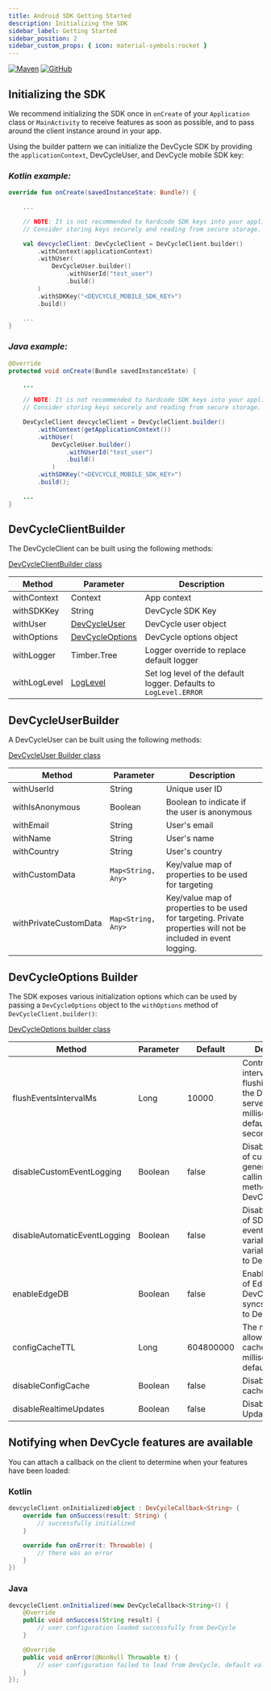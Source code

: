 ```yaml
---
title: Android SDK Getting Started
description: Initializing the SDK
sidebar_label: Getting Started
sidebar_position: 2
sidebar_custom_props: { icon: material-symbols:rocket }
---
```


[![Maven](https://badgen.net/maven/v/maven-central/com.devcycle/android-client-sdk)](https://search.maven.org/artifact/com.devcycle/android-client-sdk)
[![GitHub](https://img.shields.io/github/stars/devcyclehq/android-client-sdk.svg?style=social&label=Star&maxAge=2592000)](https://github.com/DevCycleHQ/android-client-sdk)

## Initializing the SDK

We recommend initializing the SDK once in `onCreate` of your `Application` class or `MainActivity` to receive features
as soon as possible, and to pass around the client instance around in your app.

Using the builder pattern we can initialize the DevCycle SDK by providing the `applicationContext`, DevCycleUser, and
DevCycle mobile SDK key:

### _Kotlin example:_

```kotlin
override fun onCreate(savedInstanceState: Bundle?) {

    ...

    // NOTE: It is not recommended to hardcode SDK keys into your application.
    // Consider storing keys securely and reading from secure storage.

    val devcycleClient: DevCycleClient = DevCycleClient.builder()
        .withContext(applicationContext)
        .withUser(
            DevCycleUser.builder()
                .withUserId("test_user")
                .build()
        )
        .withSDKKey("<DEVCYCLE_MOBILE_SDK_KEY>")
        .build()

    ...
}
```

### _Java example:_

```java
@Override
protected void onCreate(Bundle savedInstanceState) {

    ...

    // NOTE: It is not recommended to hardcode SDK keys into your application.
    // Consider storing keys securely and reading from secure storage.

    DevCycleClient devcycleClient = DevCycleClient.builder()
        .withContext(getApplicationContext())
        .withUser(
            DevCycleUser.builder()
                .withUserId("test_user")
                .build()
            )
        .withSDKKey("<DEVCYCLE_MOBILE_SDK_KEY>")
        .build();

    ...
}
```

## DevCycleClientBuilder

The DevCycleClient can be built using the following methods:

[DevCycleClientBuilder class](https://github.com/DevCycleHQ/android-client-sdk/blob/main/android-client-sdk/src/main/java/com/devcycle/sdk/android/api/DevCycleClient.kt#L545)

| Method       | Parameter                                                                                                                                                         | Description                                                       |
| ------------ | ----------------------------------------------------------------------------------------------------------------------------------------------------------------- | ----------------------------------------------------------------- |
| withContext  | Context                                                                                                                                                           | App context                                                       |
| withSDKKey   | String                                                                                                                                                            | DevCycle SDK Key                                                  |
| withUser     | [DevCycleUser](https://github.com/DevCycleHQ/android-client-sdk/blob/main/android-client-sdk/src/main/java/com/devcycle/sdk/android/model/DevCycleUser.kt#L6)     | DevCycle user object                                              |
| withOptions  | [DevCycleOptions](https://github.com/DevCycleHQ/android-client-sdk/blob/main/android-client-sdk/src/main/java/com/devcycle/sdk/android/api/DevCycleOptions.kt#L3) | DevCycle options object                                           |
| withLogger   | Timber.Tree                                                                                                                                                       | Logger override to replace default logger                         |
| withLogLevel | [LogLevel](https://github.com/DevCycleHQ/android-client-sdk/blob/main/android-client-sdk/src/main/java/com/devcycle/sdk/android/util/LogLevel.kt#L5)              | Set log level of the default logger. Defaults to `LogLevel.ERROR` |

## DevCycleUserBuilder

A DevCycleUser can be built using the following methods:

[DevCycleUser Builder class](https://github.com/DevCycleHQ/android-client-sdk/blob/main/android-client-sdk/src/main/java/com/devcycle/sdk/android/model/DevCycleUser.kt#L15)

| Method                | Parameter          | Description                                                                                                     |
| --------------------- | ------------------ | --------------------------------------------------------------------------------------------------------------- |
| withUserId            | String             | Unique user ID                                                                                                  |
| withIsAnonymous       | Boolean            | Boolean to indicate if the user is anonymous                                                                    |
| withEmail             | String             | User's email                                                                                                    |
| withName              | String             | User's name                                                                                                     |
| withCountry           | String             | User's country                                                                                                  |
| withCustomData        | `Map<String, Any>` | Key/value map of properties to be used for targeting                                                            |
| withPrivateCustomData | `Map<String, Any>` | Key/value map of properties to be used for targeting. Private properties will not be included in event logging. |

## DevCycleOptions Builder

The SDK exposes various initialization options which can be used by passing a `DevCycleOptions` object to the
`withOptions` method of `DevCycleClient.builder()`:

[DevCycleOptions builder class](https://github.com/DevCycleHQ/android-client-sdk/blob/main/android-client-sdk/src/main/java/com/devcycle/sdk/android/api/DevCycleOptions.kt#L11)

| Method                       | Parameter | Default   | Description                                                                                                    |
| ---------------------------- | --------- | --------- | -------------------------------------------------------------------------------------------------------------- |
| flushEventsIntervalMs        | Long      | 10000     | Controls the interval between flushing events to the DevCycle servers in milliseconds, defaults to 10 seconds. |
| disableCustomEventLogging    | Boolean   | false     | Disables logging of custom events generated by calling `.track()` method to DevCycle.                          |
| disableAutomaticEventLogging | Boolean   | false     | Disables logging of SDK generated events (e.g. variableEvaluated, variableDefaulted) to DevCycle.              |
| enableEdgeDB                 | Boolean   | false     | Enables the usage of EdgeDB for DevCycle that syncs User Data to DevCycle.                                     |
| configCacheTTL               | Long      | 604800000 | The maximum allowed age of a cached config in milliseconds, defaults to 7 days                                 |
| disableConfigCache           | Boolean   | false     | Disable the use of cached configs                                                                              |
| disableRealtimeUpdates       | Boolean   | false     | Disable Realtime Updates                                                                                       |

## Notifying when DevCycle features are available

You can attach a callback on the client to determine when your features have been loaded:

### Kotlin

```kotlin
devcycleClient.onInitialized(object : DevCycleCallback<String> {
    override fun onSuccess(result: String) {
        // successfully initialized
    }

    override fun onError(t: Throwable) {
        // there was an error
    }
})
```

### Java

```java
devcycleClient.onInitialized(new DevCycleCallback<String>() {
    @Override
    public void onSuccess(String result) {
        // user configuration loaded successfully from DevCycle
    }

    @Override
    public void onError(@NonNull Throwable t) {
        // user configuration failed to load from DevCycle, default values will be used for Variables.
    }
});
```
